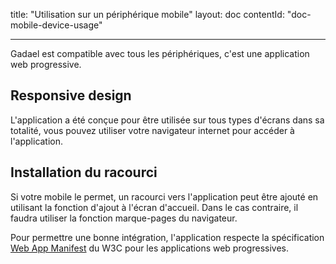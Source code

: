 title: "Utilisation sur un périphérique mobile"
layout: doc
contentId: "doc-mobile-device-usage"

---

Gadael est compatible avec tous les périphériques, c'est une application web progressive. 

<!-- more -->

## Responsive design

L'application a été conçue pour être utilisée sur tous types d'écrans dans sa totalité, vous pouvez utiliser votre navigateur internet pour accéder à l'application.

## Installation du racourci

Si votre mobile le permet, un racourci vers l'application peut être ajouté en utilisant la fonction d'ajout à l'écran d'accueil. Dans le cas contraire, il faudra utiliser la fonction marque-pages du navigateur.

Pour permettre une bonne intégration, l'application respecte la spécification [Web App Manifest](https://w3c.github.io/manifest/) du W3C pour les applications web progressives.
